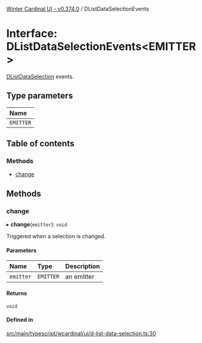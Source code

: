 [Winter Cardinal UI - v0.374.0](../index.md) / DListDataSelectionEvents

# Interface: DListDataSelectionEvents\<EMITTER\>

[DListDataSelection](DListDataSelection.md) events.

## Type parameters

| Name |
| :------ |
| `EMITTER` |

## Table of contents

### Methods

- [change](DListDataSelectionEvents.md#change)

## Methods

### change

▸ **change**(`emitter`): `void`

Triggered when a selection is changed.

#### Parameters

| Name | Type | Description |
| :------ | :------ | :------ |
| `emitter` | `EMITTER` | an emitter |

#### Returns

`void`

#### Defined in

[src/main/typescript/wcardinal/ui/d-list-data-selection.ts:30](https://github.com/winter-cardinal/winter-cardinal-ui/blob/v0.310.1/src/main/typescript/wcardinal/ui/d-list-data-selection.ts#L30)
